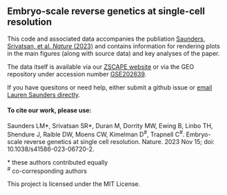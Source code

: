 ## Embryo-scale reverse genetics at single-cell resolution

This code and associated data accompanies the publiation [Saunders, Srivatsan, et al. _Nature_ (2023)](https://www.nature.com/articles/s41586-023-06720-2) and contains information for rendering plots in the main figures (along with source data) and key analyses of the paper. 

The data itself is available via our [ZSCAPE website](https://cole-trapnell-lab.github.io/zscape/) or via the GEO repository under accession number [GSE202639](https://www.ncbi.nlm.nih.gov/geo/query/acc.cgi?acc=GSE202639).

If you have quesitons or need help, either submit a github issue or [email Lauren Saunders directly](mailto:lsaund11@uw.edu).

#### To cite our work, please use: 

Saunders LM*,  Srivatsan SR*, Duran M, Dorrity MW, Ewing B, Linbo TH, Shendure J, Raible DW, Moens CW, Kimelman D<sup>#</sup>, Trapnell C<sup>#</sup>. Embryo-scale reverse genetics at single cell resolution. Nature. 2023 Nov 15; doi: 10.1038/s41586-023-06720-2.

\* these authors contributed equally<br>
<sup>#</sup> co-corresponding authors


This project is licensed under the MIT License.
